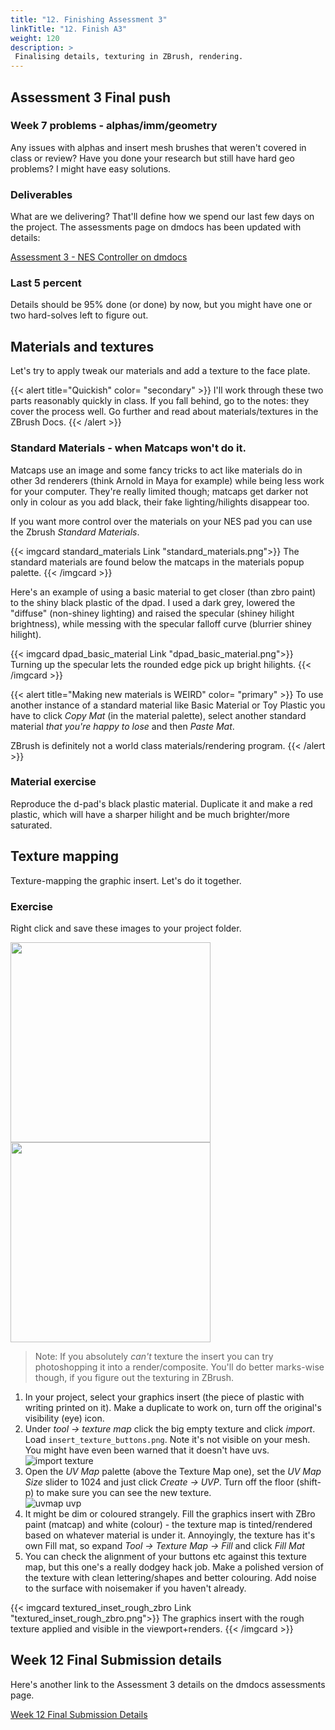 ```yaml
---
title: "12. Finishing Assessment 3"
linkTitle: "12. Finish A3"
weight: 120
description: >
 Finalising details, texturing in ZBrush, rendering.
---
```


## Assessment 3 Final push 

### Week 7 problems - alphas/imm/geometry
Any issues with alphas and insert mesh brushes that weren't covered in class or review?
Have you done your research but still have hard geo problems? I might have easy solutions.

### Deliverables
What are we delivering? That'll define how we spend our last few days on the project. The assessments page on dmdocs has been updated with details:

[Assessment 3 - NES Controller on dmdocs](../assessments/#3-hard-surface-model-nes-controller)

### Last 5 percent
Details should be 95% done (or done) by now, but you might have one or two hard-solves left to figure out.

## Materials and textures
Let's try to apply tweak our materials and add a texture to the face plate. 

{{< alert title="Quickish" color= "secondary" >}}
I'll work through these two parts reasonably quickly in class. If you fall behind, go to the notes: they cover the process well. Go further and read about materials/textures in the ZBrush Docs.
{{< /alert >}}

### Standard Materials - when Matcaps won't do it.
Matcaps use an image and some fancy tricks to act like materials do in other 3d renderers (think Arnold in Maya for example) while being less work for your computer. They're really limited though; matcaps get darker not only in colour as you add black, their fake lighting/hilights disappear too.

If you want more control over the materials on your NES pad you can use the Zbrush *Standard Materials*.

{{< imgcard standard_materials Link "standard_materials.png">}}
The standard materials are found below the matcaps in the materials popup palette.
{{< /imgcard >}}

Here's an example of using a basic material to get closer (than zbro paint) to the shiny black plastic of the dpad. I used a dark grey, lowered the "diffuse" (non-shiney lighting) and raised the specular (shiney hilight brightness), while messing with the specular falloff curve (blurrier shiney hilight).

{{< imgcard dpad_basic_material Link "dpad_basic_material.png">}}
Turning up the specular lets the rounded edge pick up bright hilights.
{{< /imgcard >}}

{{< alert title="Making new materials is WEIRD" color= "primary" >}}
To use another instance of a standard material like Basic Material or Toy Plastic you have to click *Copy Mat* (in the material palette), select another standard material *that you're happy to lose* and then *Paste Mat*. 

ZBrush is definitely not a world class materials/rendering program.
{{< /alert >}}

### Material exercise

Reproduce the d-pad's black plastic material. Duplicate it and make a red plastic, which will have a sharper hilight and be much brighter/more saturated.

## Texture mapping

Texture-mapping the graphic insert. Let's do it together.

### Exercise

Right click and save these images to your project folder.  

<img src="insert_texture_buttons.png" width=320 /><img src="insert_texture_rough.png" width=320 />

> Note: If you absolutely *can't* texture the insert you can try photoshopping it into a render/composite. You'll do better marks-wise though, if you figure out the texturing in ZBrush.

1. In your project, select your graphics insert (the piece of plastic with writing printed on it). Make a duplicate to work on, turn off the original's visibility (eye) icon.  
2. Under *tool -> texture map* click the big empty texture and click *import*. Load `insert_texture_buttons.png`. Note it's not visible on your mesh. You might have even been warned that it doesn't have uvs.   
![import texture](import_texture.png)  
3. Open the *UV Map* palette (above the Texture Map one), set the *UV Map Size* slider to 1024 and just click *Create -> UVP*. Turn off the floor (shift-p) to make sure you can see the new texture.  
![uvmap uvp](uvmap_uvp.png)  
4. It might be dim or coloured strangely. Fill the graphics insert with ZBro paint (matcap) and white (colour) - the texture map is tinted/rendered based on whatever material is under it. Annoyingly, the texture has it's own Fill mat, so expand *Tool -> Texture Map -> Fill* and click *Fill Mat*  
5. You can check the alignment of your buttons etc against this texture map, but this one's a really dodgey hack job. Make a polished version of the texture with clean lettering/shapes and better colouring. Add noise to the surface with noisemaker if you haven't already.  

{{< imgcard textured_inset_rough_zbro Link "textured_inset_rough_zbro.png">}}
The graphics insert with the rough texture applied and visible in the viewport+renders.
{{< /imgcard >}}

## Week 12 Final Submission details

Here's another link to the Assessment 3 details on the dmdocs assessments page.  

<a class="btn btn-lg btn-primary mr-3 mb-4" href="../assessments/#3-hard-surface-model-nes-controller">Week 12 Final Submission Details<i class="fas fa-arrow-alt-circle-right ml-2"></i>
</a>  

<!--   
Open your Maya projects. We're going to try to resolve any problems you're having exporting your files for baking in Painter.

First, if you:
- Don't know what meshes to make or what to export, then it's very possible you haven't carefully read through the updated week 3 notes that were mentioned in the announcement sent out on Saturday: 
  - Read those (don't skim), and check if your question was already answered.
    - Grab and examine the updated Maya project.
  
  https://dmdocs.netlify.com/torrens/aac202/week3/#how-it-all-works
  
Other problems we'll look at:
  - Fixing any weird subds and smooth preview errors
  - Errors stopping Maya unfolding/laying out your game mesh.
  - Everything looks to be set up right.. but the bake is failing/has errors  
  - It's baking but the result still looks low poly

### Updated Arcade Stick Files

These also contain the baking project you'll use today to import your model.

<a class="btn btn-lg btn-primary mr-3 mb-4" href="https://laureateaus-my.sharepoint.com/:u:/g/personal/daniel_mcgillick_laureate_edu_au/ETl9ulaSrI9LlLCR05OObgoBjILw7NO0KUpV_aFLyMV66w?e=HFsDQb">Arcade Stick V2 Maya<i class="fas fa-arrow-alt-circle-right ml-2"></i></a>
<a class="btn btn-lg btn-primary mr-3 mb-4" href="https://laureateaus-my.sharepoint.com/:u:/g/personal/daniel_mcgillick_laureate_edu_au/EbGYxoT6oiNLlvRKy42Gt-gBla0ZvIzXG04Akn0MG_GzLA?e=SsJOGf">Arcade Stick V2 Painter<i class="fas fa-arrow-alt-circle-right ml-2"></i></a>

## Substance

First, looking through the updated arcade stick scene.

{{< imgcard arcade_stick_baked_painter Link "arcade_stick_baked_painter.png">}}
Wireframe over normal mapped game mesh, normal mapped game mesh, roughly textured game mesh.
{{< /imgcard >}}

### Starting With Configured Scene

I've created a _Substance Painter_ project you can use for baking.  The settings are already tweaked for our workflow and for checking the quality of the baked maps. There are a few straightforward steps to using it:

First, in _Maya_ (as in week 3 notes):
* Append `_game` to the end of all your game mesh names (as above)
* Append `_subdiv` to the end of all your subd mesh names (as above)
* rename the material on your game meshes to game_meshes_mat
* Ensure your **game mesh has been UV mapped** and unwrapped. The **subd mesh doesn't require a uv map.**
* Ensure your game mesh UVs all fit within 0-1 uv space (the default square in UV editor)
* export all `subd meshes` together as a `single file` (eg `joystick_parts_subd.fbx`)
* export game meshes together as another single file (eg `joystick_parts_game.fbx`)

In _Painter_:
* Open the `firstname_lastname_baking.spp` scene.
* Click _Edit -> Project Configuration_ (image below)
* Click _Select_
* Choose your `thing_parts_game.fbx` file
* In the _Texture Set Settings_ panel click _Bake Mesh Maps_ and then the tiny document icon beside the _High Definition Meshes_ list.
* Choose your `thing_parts_subd.fbx` file.
* Click _Bake game_meshes_mat Mesh Maps_


{{< imgcard baking_project_configuration Link "baking _project_configuration.png">}}
The baking project has a button and its trim. You'll replace the meshes with your own.
{{< /imgcard >}}

### Baking

Next we'll click _Bake Mesh Maps_ in _Texture Set Settings_

{{< imgcard texture_set_pre_bake Link "texture_set_pre_bake.png">}}
The texture set dialogue before you bake anything. 
{{< /imgcard >}}

{{< imgcard painter_bake_settings Link "painter_bake_settings.png">}}
In the Joystick scene I used 2048, start with your resolution at 512 or 1024 for a quicker test.
{{< /imgcard >}}

{{< imgcard texture_set_post_bake Link "texture_set_post_bake.png">}}
If your bake succeeds, Painter connects all the new textures.
{{< /imgcard >}}

### Reference: Map Types

|  Map Type           |  What It Contains              |
|-------------------  | ----------------------------------------------------------------------|
| Normals             |  Info about where a polygon was facing at this point on high res mesh |
| World Normals       |  The same info, relative to the worl (not the given game mesh poly)   |
| Ambient Occlusion   |  Results of any bounced (indirect) light (soft and blurry)            |
| Color ID/Clown map  |  In this case, a different colour for each subdiv object that was separate in maya. |
| Curvature           |  White where the subd was convex, black where it was concave          |
| Position            |  Location in the world of every triangle in the smoothed subd         |
| Thickness           |  White means subd was thick, black means thin. Good for candles, skin etc |


### Environment settings (show wires, rendering quality, studio lighting, rotate environment)

We'll step through these.

## Deliverable This Week

You'll create images and submit them in an archive with one of your scene files.

###  Painter images
Pic a 2 or 3 camera angles to show off your object. For each one, capture at least two images:

1: Object with normal maps enabled, using default white material.  
2. The same again with wireframes enabled.  
3. This time turn on any materials you’ve applied, and turn off wireframes.  

###  Maya Images
Hide your game meshes, unhide all your subd meshes. Pick two angles and take screen shots with `wireframe on shaded` enabled and:
1. Normal view enabled (press `1`)
2. Subd smoothing enabled (press`3`)

### Scene File
Do **one** of the following:

1: If you successfully bake your textures, submit your *Painter* `spp` file.
2: Otherwise submit your *Maya* `.ma` or `.mb` scene file

### Archive  
1. Gather your images and scene file in one folder. **compress** the folder with `.7zip` or `zip`
2. Name the archive:
   `firstname_lastname_A1_AAC202.zip`
3. Submit on Blackboards assessment 1 page.

If you have trouble with the large file size, upload it to a service like *Dropbox* and submit the link.

## Texturing

Mask by color selection.

## Presenting Our Results

* Real time rendering.
* Screenshots
* Environments
* Post effects
  * Don't go overboard on these. It's a rabbit hole, and won't fix mesh problems :\

### Summary
1. Finalising models
2. Exploring updated Arcade Stick files
3. Importing meshes and baking high res details to texture maps.
3. Deliverables
3. Lighting/materials
-->

